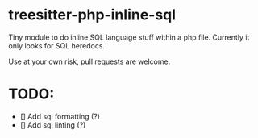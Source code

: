 # treesitter-php-inline-sql

Tiny module to do inline SQL language stuff within a php file. Currently it
only looks for SQL heredocs.

Use at your own risk, pull requests are welcome.

# TODO:

- [] Add sql formatting (?)
- [] Add sql linting (?)
